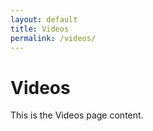 ```yaml
---
layout: default
title: Videos
permalink: /videos/
---
```


# Videos

This is the Videos page content.
